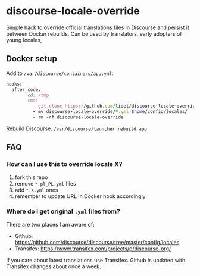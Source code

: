 # discourse-locale-override

Simple hack to override official translations files in Discourse and persist it between Docker rebuilds.
Can be used by translators, early adopters of young locales, 

## Docker setup

Add to `/var/discourse/containers/app.yml`:

```ruby
hooks:
  after_code:
        cd: /tmp
        cmd:
          - git clone https://github.com/lidel/discourse-locale-override.git
          - mv discourse-locale-override/*.yml $home/config/locales/
          - rm -rf discourse-locale-override
```

Rebuild Discourse: `/var/discourse/launcher rebuild app`

## FAQ

### How can I use this to override locale X?

1. fork this repo
2. remove `*.pl_PL.yml` files
3. add `*.X.yml` ones
4. remember to update URL in Docker hook accordingly

### Where do I get original `.yml` files from?

There are two places I am aware of: 
- Github: https://github.com/discourse/discourse/tree/master/config/locales
- Transifex: https://www.transifex.com/projects/p/discourse-org/ 

If you care about latest translations use Transifex. 
Github is updated with Transifex changes about once a week. 

